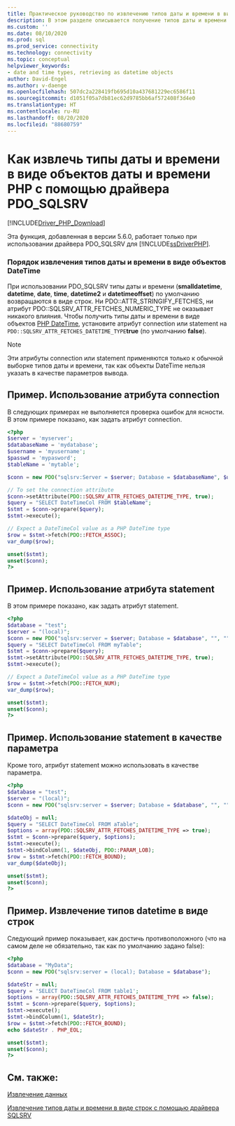 ```yaml
---
title: Практическое руководство по извлечению типов даты и времени в виде объектов DateTime PHP с помощью драйвера PDO_SQLSRV
description: В этом разделе описывается получение типов даты и времени в виде объектов DateTime PHP при использовании драйвера Microsoft PDO_SQLSRV для PHP для SQL Server.
ms.custom: ''
ms.date: 08/10/2020
ms.prod: sql
ms.prod_service: connectivity
ms.technology: connectivity
ms.topic: conceptual
helpviewer_keywords:
- date and time types, retrieving as datetime objects
author: David-Engel
ms.author: v-daenge
ms.openlocfilehash: 507dc2a228419fb695d10a437681229ec6586f11
ms.sourcegitcommit: d1051f05a7db81ec62d9785bb6af572408f3d4e0
ms.translationtype: HT
ms.contentlocale: ru-RU
ms.lasthandoff: 08/20/2020
ms.locfileid: "88680759"
---
```

# <a name="how-to-retrieve-date-and-time-types-as-php-datetime-objects-using-the-pdo_sqlsrv-driver"></a>Как извлечь типы даты и времени в виде объектов даты и времени PHP с помощью драйвера PDO_SQLSRV
[!INCLUDE[Driver_PHP_Download](../../includes/driver_php_download.md)]

Эта функция, добавленная в версии 5.6.0, работает только при использовании драйвера PDO_SQLSRV для [!INCLUDE[ssDriverPHP](../../includes/ssdriverphp_md.md)].

### <a name="to-retrieve-date-and-time-types-as-datetime-objects"></a>Порядок извлечения типов даты и времени в виде объектов DateTime

При использовании PDO_SQLSRV типы даты и времени (**smalldatetime**, **datetime**, **date**, **time**, **datetime2** и **datetimeoffset**) по умолчанию возвращаются в виде строк. Ни PDO::ATTR_STRINGIFY_FETCHES, ни атрибут PDO::SQLSRV_ATTR_FETCHES_NUMERIC_TYPE не оказывает никакого влияния. Чтобы получить типы даты и времени в виде объектов [PHP DateTime](http://php.net/manual/en/class.datetime.php), установите атрибут connection или statement на `PDO::SQLSRV_ATTR_FETCHES_DATETIME_TYPE`**true** (по умолчанию **false**).

> [!NOTE]
> Эти атрибуты connection или statement применяются только к обычной выборке типов даты и времени, так как объекты DateTime нельзя указать в качестве параметров вывода.

## <a name="example---use-the-connection-attribute"></a>Пример. Использование атрибута connection
В следующих примерах не выполняется проверка ошибок для ясности. В этом примере показано, как задать атрибут connection.

```php
<?php
$server = 'myserver';
$databaseName = 'mydatabase';
$username = 'myusername';
$passwd = 'mypasword';
$tableName = 'mytable';

$conn = new PDO("sqlsrv:Server = $server; Database = $databaseName", $username, $passwd);

// To set the connection attribute
$conn->setAttribute(PDO::SQLSRV_ATTR_FETCHES_DATETIME_TYPE, true);
$query = "SELECT DateTimeCol FROM $tableName";
$stmt = $conn->prepare($query);
$stmt->execute();

// Expect a DateTimeCol value as a PHP DateTime type
$row = $stmt->fetch(PDO::FETCH_ASSOC);
var_dump($row);

unset($stmt);
unset($conn);
?>
```

## <a name="example---use-the-statement-attribute"></a>Пример. Использование атрибута statement
В этом примере показано, как задать атрибут statement.

```php
<?php
$database = "test";
$server = "(local)";
$conn = new PDO("sqlsrv:server = $server; Database = $database", "", "");
$query = "SELECT DateTimeCol FROM myTable";
$stmt = $conn->prepare($query);
$stmt->setAttribute(PDO::SQLSRV_ATTR_FETCHES_DATETIME_TYPE, true);
$stmt->execute();

// Expect a DateTimeCol value as a PHP DateTime type
$row = $stmt->fetch(PDO::FETCH_NUM);
var_dump($row);

unset($stmt);
unset($conn);
?>
```

## <a name="example---use-the-statement-option"></a>Пример. Использование statement в качестве параметра
Кроме того, атрибут statement можно использовать в качестве параметра.

```php
<?php
$database = "test";
$server = "(local)";
$conn = new PDO("sqlsrv:server = $server; Database = $database", "", "");

$dateObj = null;
$query = "SELECT DateTimeCol FROM aTable";
$options = array(PDO::SQLSRV_ATTR_FETCHES_DATETIME_TYPE => true);
$stmt = $conn->prepare($query, $options);
$stmt->execute();
$stmt->bindColumn(1, $dateObj, PDO::PARAM_LOB);
$row = $stmt->fetch(PDO::FETCH_BOUND);
var_dump($dateObj);

unset($stmt);
unset($conn);
?>
```

## <a name="example---retrieve-datetime-types-as-strings"></a>Пример. Извлечение типов datetime в виде строк
Следующий пример показывает, как достичь противоположного (что на самом деле не обязательно, так как по умолчанию задано false):

```php
<?php
$database = "MyData";
$conn = new PDO("sqlsrv:server = (local); Database = $database");

$dateStr = null;
$query = 'SELECT DateTimeCol FROM table1';
$options = array(PDO::SQLSRV_ATTR_FETCHES_DATETIME_TYPE => false);
$stmt = $conn->prepare($query, $options);
$stmt->execute();
$stmt->bindColumn(1, $dateStr);
$row = $stmt->fetch(PDO::FETCH_BOUND);
echo $dateStr . PHP_EOL;

unset($stmt);
unset($conn);
?>
```

## <a name="see-also"></a>См. также:
[Извлечение данных](../../connect/php/retrieving-data.md)

[Извлечение типов даты и времени в виде строк с помощью драйвера SQLSRV](../../connect/php/how-to-retrieve-date-and-time-type-as-strings-using-the-sqlsrv-driver.md)
